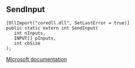 ## SendInput

```
[DllImport("coredll.dll", SetLastError = true)]
public static extern int SendInput(
   int nInputs,
   INPUT[] pInputs,
   int cbSize
);
```

[Microsoft documentation](https://docs.microsoft.com/en-us/windows/win32/api/winuser/nf-winuser-sendinput)
